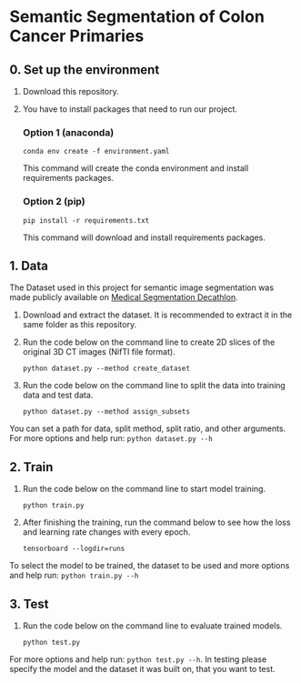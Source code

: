 # Semantic Segmentation of Colon Cancer Primaries

## 0. Set up the environment

1) Download this repository.
2) You have to install packages that need to run our project. 
    ### Option 1 (anaconda) 
    ```
    conda env create -f environment.yaml
    ```
    This command will create the conda environment and install requirements packages.

    ### Option 2 (pip)
    ```
    pip install -r requirements.txt
    ```
    This command will download and install requirements packages.

## 1. Data

The Dataset used in this project for semantic image segmentation was made publicly available on [Medical Segmentation Decathlon](http://medicaldecathlon.com/index.html). 

1) Download and extract the dataset. It is recommended to extract it in the same folder as this repository.

2) Run the code below on the command line to create 2D slices of the original 3D CT images (NifTI file format).
    ```
    python dataset.py --method create_dataset 
    ```

3) Run the code below on the command line to split the data into training data and test data.
    ```
    python dataset.py --method assign_subsets
    ```

You can set a path for data, split method, split ratio, and other arguments. For more options and help run: `python dataset.py --h`

## 2. Train
1) Run the code below on the command line to start model training. 
    ```
    python train.py
    ```
2) After finishing the training, run the command below to see how the loss and learning rate changes with every epoch.
    ```
    tensorboard --logdir=runs
    ```

To select the model to be trained, the dataset to be used and more options and help run: `python train.py --h`

## 3. Test
1) Run the code below on the command line to evaluate trained models. 
    ```
    python test.py
    ```
For more options and help run: `python test.py --h`. In testing please specify the model and the dataset it was built on, that you want to test.

